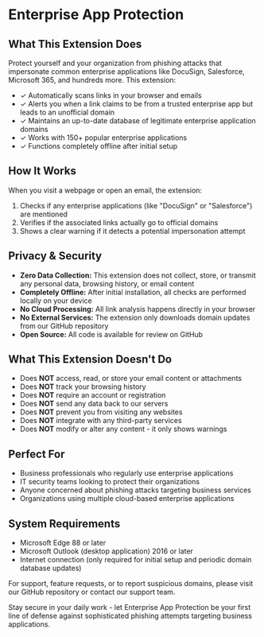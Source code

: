 # Enterprise App Protection

## What This Extension Does

Protect yourself and your organization from phishing attacks that impersonate common enterprise applications like DocuSign, Salesforce, Microsoft 365, and hundreds more. This extension:

- ✓ Automatically scans links in your browser and emails
- ✓ Alerts you when a link claims to be from a trusted enterprise app but leads to an unofficial domain
- ✓ Maintains an up-to-date database of legitimate enterprise application domains
- ✓ Works with 150+ popular enterprise applications
- ✓ Functions completely offline after initial setup

## How It Works

When you visit a webpage or open an email, the extension:

1. Checks if any enterprise applications (like "DocuSign" or "Salesforce") are mentioned
2. Verifies if the associated links actually go to official domains
3. Shows a clear warning if it detects a potential impersonation attempt

## Privacy & Security

- **Zero Data Collection:** This extension does not collect, store, or transmit any personal data, browsing history, or email content
- **Completely Offline:** After initial installation, all checks are performed locally on your device
- **No Cloud Processing:** All link analysis happens directly in your browser
- **No External Services:** The extension only downloads domain updates from our GitHub repository
- **Open Source:** All code is available for review on GitHub

## What This Extension Doesn't Do

- Does **NOT** access, read, or store your email content or attachments
- Does **NOT** track your browsing history
- Does **NOT** require an account or registration
- Does **NOT** send any data back to our servers
- Does **NOT** prevent you from visiting any websites
- Does **NOT** integrate with any third-party services
- Does **NOT** modify or alter any content - it only shows warnings

## Perfect For

- Business professionals who regularly use enterprise applications
- IT security teams looking to protect their organizations
- Anyone concerned about phishing attacks targeting business services
- Organizations using multiple cloud-based enterprise applications

## System Requirements

- Microsoft Edge 88 or later
- Microsoft Outlook (desktop application) 2016 or later
- Internet connection (only required for initial setup and periodic domain database updates)

For support, feature requests, or to report suspicious domains, please visit our GitHub repository or contact our support team.

Stay secure in your daily work - let Enterprise App Protection be your first line of defense against sophisticated phishing attempts targeting business applications.

